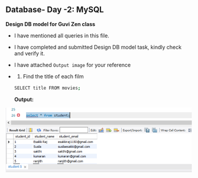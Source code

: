 ## Database- Day -2: MySQL   

**Design DB model for Guvi Zen class**   

 - I have mentioned all queries in this file.

 - I have completed and submitted Design DB model task, kindly check and verify it.   

 - I have attached `Output image` for your reference  

 - 1. Find the title of each film

    ``` bash
    SELECT title FROM movies;
    ```

    **Output:**

 ![output image](Output/student.PNG)